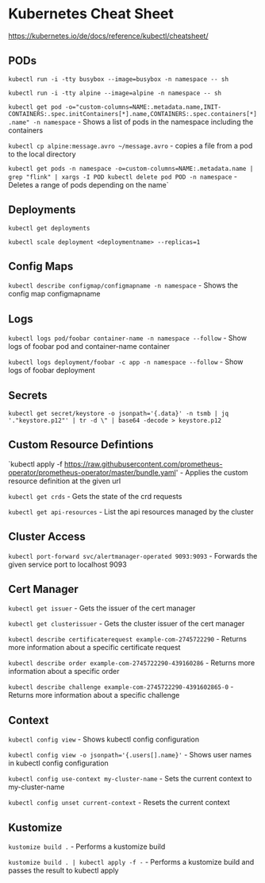 # Kubernetes Cheat Sheet

https://kubernetes.io/de/docs/reference/kubectl/cheatsheet/

## PODs

`kubectl run -i -tty busybox --image=busybox -n namespace -- sh`

`kubectl run -i -tty alpine --image=alpine -n namespace -- sh`

`kubectl get pod -o="custom-columns=NAME:.metadata.name,INIT-CONTAINERS:.spec.initContainers[*].name,CONTAINERS:.spec.containers[*].name" -n namespace` - Shows a list of pods in the namespace including the containers

`kubectl cp alpine:message.avro ~/message.avro` - copies a file from a pod to the local directory

`kubectl get pods -n namespace -o=custom-columns=NAME:.metadata.name | grep "flink" | xargs -I POD kubectl delete pod POD -n namespace` - Deletes a range of pods depending on the name`

## Deployments

`kubectl get deployments`

`kubectl scale deployment <deploymentname> --replicas=1`

## Config Maps

`kubectl describe configmap/configmapname -n namespace` - Shows the config map configmapname

## Logs

`kubectl logs pod/foobar container-name -n namespace --follow` - Show logs of foobar pod and container-name container

`kubectl logs deployment/foobar -c app -n namespace --follow` - Show logs of foobar deployment

## Secrets

`kubectl get secret/keystore -o jsonpath='{.data}' -n tsmb | jq '."keystore.p12"' | tr -d \" | base64 -decode > keystore.p12`

## Custom Resource Defintions

`kubectl apply -f https://raw.githubusercontent.com/prometheus-operator/prometheus-operator/master/bundle.yaml' - Applies the custom resource definition at the given url

`kubectl get crds` - Gets the state of the crd requests

`kubectl get api-resources` - List the api resources managed by the cluster

## Cluster Access

`kubectl port-forward svc/alertmanager-operated 9093:9093` - Forwards the given service port to localhost 9093

## Cert Manager

`kubectl get issuer` - Gets the issuer of the cert manager

`kubectl get clusterissuer` - Gets the cluster issuer of the cert manager

`kubectl describe certificaterequest example-com-2745722290` - Returns more information about a specific certificate request

`kubectl describe order example-com-2745722290-439160286` - Returns more information about a specific order

`kubectl describe challenge example-com-2745722290-4391602865-0` - Returns more information about a specific challenge

## Context

`kubectl config view` - Shows kubectl config configuration

`kubectl config view -o jsonpath='{.users[].name}'` - Shows user names in kubectl config configuration

`kubectl config use-context my-cluster-name` - Sets the current context to my-cluster-name

`kubectl config unset current-context` - Resets the current context

## Kustomize

`kustomize build .` - Performs a kustomize build

`kustomize build . | kubectl apply -f -` - Performs a kustomize build and passes the result to kubectl apply
